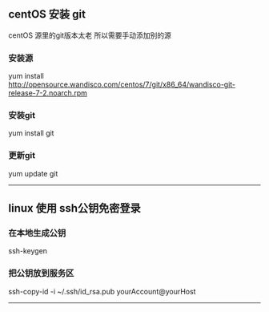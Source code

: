 ## centOS 安装 git 

centOS 源里的git版本太老 所以需要手动添加别的源

### 安装源

yum install http://opensource.wandisco.com/centos/7/git/x86_64/wandisco-git-release-7-2.noarch.rpm


### 安装git

yum install git


### 更新git

yum update git


--------------

## linux 使用 ssh公钥免密登录

### 在本地生成公钥

ssh-keygen

### 把公钥放到服务区

ssh-copy-id -i ~/.ssh/id_rsa.pub yourAccount@yourHost


--------------